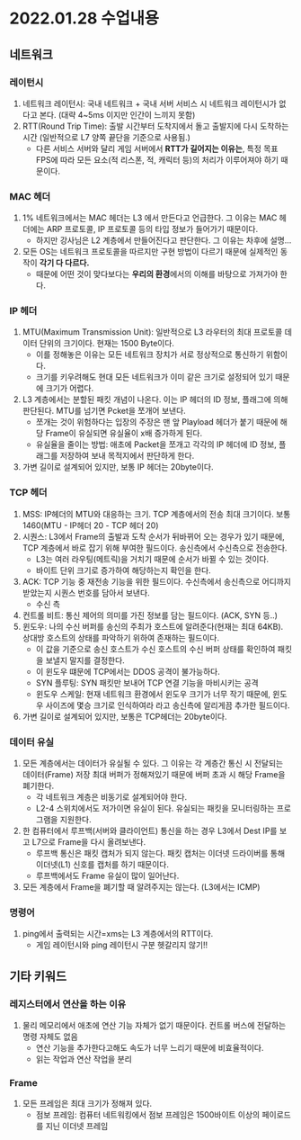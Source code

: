 # 2022.01.28 수업내용
## 네트워크
### 레이턴시
1. 네트워크 레이턴시: 국내 네트워크 + 국내 서버 서비스 시 네트워크 레이턴시가 없다고 본다. (대략 4~5ms 이지만 인간이 느끼지 못함)
2. RTT(Round Trip Time): 출발 시간부터 도착지에서 돌고 출발지에 다시 도착하는 시간 (일반적으로 L7 양쪽 끝단을 기준으로 사용됨.)
    * 다른 서비스 서버와 달리 게임 서버에서 **RTT가 길어지는 이유는**, 특정 목표 FPS에 따라 모든 요소(적 리스폰, 적, 캐릭터 등)의 처리가 이루어져야 하기 때문이다.

### MAC 헤더
1. 1% 네트워크에서는 MAC 헤더는 L3 에서 만든다고 언급한다. 그 이유는 MAC 헤더에는 ARP 프로토콜, IP 프로토콜 등의 타입 정보가 들어가기 때문이다.
    * 하지만 강사님은 L2 계층에서 만들어진다고 판단한다. 그 이유는 차후에 설명...
2. 모든 OS는 네트워크 프로토콜을 따르지만 구현 방법이 다르기 때문에 실제적인 동작이 **각기 다 다르다.**
    * 때문에 어떤 것이 맞다보다는 **우리의 환경**에서의 이해를 바탕으로 가져가야 한다.

### IP 헤더
1. MTU(Maximum Transmission Unit): 일반적으로 L3 라우터의 최대 프로토콜 데이터 단위의 크기이다. 현재는 1500 Byte이다. 
    * 이를 정해놓은 이유는 모든 네트워크 장치가 서로 정상적으로 통신하기 위함이다.
    * 크기를 키우려해도 현대 모든 네트워크가 이미 같은 크기로 설정되어 있기 때문에 크기가 어렵다.
2. L3 계층에서는 분할된 패킷 개념이 나온다. 이는 IP 헤더의 ID 정보, 플래그에 의해 판단된다. MTU를 넘기면 Pcket을 쪼개어 보낸다.
    * 쪼개는 것이 위험하다는 입장의 주장은 맨 앞 Playload 헤더가 붙기 때문에 해당 Frame이 유실되면 유실율이 x배 증가하게 된다.
    * 유실율을 줄이는 방법: 애초에 Packet을 쪼개고 각각의 IP 헤더에 ID 정보, 플래그를 저장하여 보내 목적지에서 판단하게 한다.
3. 가변 길이로 설계되어 있지만, 보통 IP 헤더는 20byte이다.

### TCP 헤더
1. MSS: IP헤더의 MTU와 대응하는 크기. TCP 계층에서의 전송 최대 크기이다. 보통 1460(MTU - IP헤더 20 - TCP 헤더 20)
2. 시퀀스: L3에서 Frame의 출발과 도착 순서가 뒤바뀌어 오는 경우가 있기 때문에, TCP 계층에서 바로 잡기 위해 부여한 필드이다. 송신측에서 수신측으로 전송한다.
    * L3는 여러 라우팅(메트릭)을 거치기 때문에 순서가 바뀔 수 있는 것이다.
    * 바이트 단위 크기로 증가하여 해당하는지 확인을 한다.
3. ACK: TCP 기능 중 재전송 기능을 위한 필드이다. 수신측에서 송신측으로 어디까지 받았는지 시퀀스 번호를 담아서 보낸다.
    * 수신 측
4. 컨트롤 비트: 통신 제어의 의미를 가진 정보를 담는 필드이다. (ACK, SYN 등..)
5. 윈도우: 나의 수신 버퍼를 송신의 주최가 호스트에 알려준다(현재는 최대 64KB). 상대방 호스트의 상태를 파악하기 위하여 존재하는 필드이다.
    * 이 값을 기준으로 송신 호스트가 수신 호스트의 수신 버퍼 상태를 확인하여 패킷을 보낼지 말지를 결정한다.
    * 이 윈도우 떄문에 TCP에서는 DDOS 공격이 불가능하다.
    * SYN 플루팅: SYN 패킷만 보내어 TCP 연결 기능을 마비시키는 공격
    * 윈도우 스케일: 현재 네트워크 환경에서 윈도우 크기가 너무 작기 때문에, 윈도우 사이즈에 몇승 크기로 인식하여라 라고 송신측에 알리게끔 추가한 필드이다.
6. 가변 길이로 설계되어 있지만, 보통은 TCP헤더는 20byte이다.

### 데이터 유실
1. 모든 계층에서는 데이터가 유실될 수 있다. 그 이유는 각 계층간 통신 시 전달되는 데이터(Frame) 저장 최대 버퍼가 정해져있기 때문에 버퍼 초과 시 해당 Frame을 폐기한다.
    * 각 네트워크 계층은 비동기로 설계되어야 한다.
    * L2-4 스위치에서도 저가이면 유실이 된다. 유실되는 패킷을 모니터링하는 프로그램을 지원한다.
2. 한 컴퓨터에서 루프백(서버와 클라이언트) 통신을 하는 경우 L3에서 Dest IP를 보고 L7으로 Frame을 다시 올려보낸다.
    * 루프백 통신은 패킷 캡처가 되지 않는다. 패킷 캡처는 이더넷 드라이버를 통해 이더넷(L1) 신호를 캡처를 하기 때문이다.
    * 루프백에서도 Frame 유실이 많이 일어난다.
3. 모든 계층에서 Frame을 폐기할 때 알려주지는 않는다. (L3에서는 ICMP)

### 명령어
1. ping에서 출력되는 시간=xms는 L3 계층에서의 RTT이다.
    * 게임 레이턴시와 ping 레이턴시 구분 헷갈리지 않기!!

## 기타 키워드
### 레지스터에서 연산을 하는 이유
1. 물리 메모리에서 애초에 연산 기능 자체가 없기 때문이다. 컨트롤 버스에 전달하는 명령 자체도 없음
    * 연산 기능을 추가한다고해도 속도가 너무 느리기 때문에 비효율적이다.
    * 읽는 작업과 연산 작업을 분리

### Frame
1. 모든 프레임은 최대 크기가 정해져 있다.
    * 점보 프레임: 컴퓨터 네트워킹에서 점보 프레임은 1500바이트 이상의 페이로드를 지닌 이더넷 프레임
